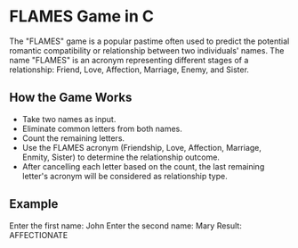 # FLAMES Game in C
The "FLAMES" game is a popular pastime often used to predict the potential romantic compatibility or relationship between two individuals' names. The name "FLAMES" is an acronym representing different stages of a relationship: Friend, Love, Affection, Marriage, Enemy, and Sister.


## How the Game Works

- Take two names as input.
- Eliminate common letters from both names.
- Count the remaining letters.
- Use the FLAMES acronym (Friendship, Love, Affection, Marriage, Enmity, Sister) to determine the relationship outcome.
- After cancelling each letter based on the count, the last remaining letter's acronym will be considered as relationship type.

## Example
Enter the first name: John
Enter the second name: Mary
Result: AFFECTIONATE
